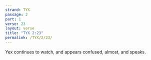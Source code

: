 ```yaml
---
strand: TYX
passage: 2
part: 1
verse: 23
layout: verse
title: "TYX 2:23"
permalink: /TYX/2/23/
---
```

Yex continues to watch, and appears confused, almost, and speaks.
